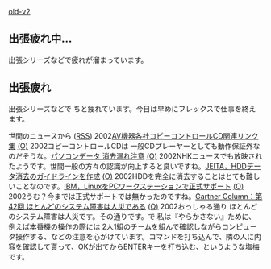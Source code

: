 [old-v2](ig020412-orig.html)

## 出張疲れ中…

出張シリーズなどで疲れが溜まっています。






## 出張疲れ


出張シリーズなどで ちと疲れています。今日は早めにフレックスで仕事を終えます。



世間のニュースから ([RSS](ig020412-news.xml)) 2002[AV機器各社コピーコントロールCD関連リンク集](http://www.watch.impress.co.jp/av/docs/link/cccdlink.htm) [(O)](http://www.watch.impress.co.jp/av/docs/link/cccdlink.htm) 2002コピーコントロールCDは 一般CDプレーヤーとしても動作保証外なのだそうな。[パソコンデータ 消去漏れ注意](http://www.nhk.or.jp/news/2002/04/12/grri84000000bhq9.html) [(O)](http://www.nhk.or.jp/news/2002/04/12/grri84000000bhq9.html) 2002NHKニュースでも放映されたようです。世間一般の方々の認識が向上すると良いですね。[JEITA，HDDデータ消去のガイドラインを作成](http://www.zdnet.co.jp/news/bursts/0204/11/03.html) [(O)](http://www.zdnet.co.jp/news/bursts/0204/11/03.html) 2002HDDを完全に消去することはとても難しいことなのです。[IBM，LinuxをPCワークステーションで正式サポート](http://www.zdnet.co.jp/news/bursts/0204/11/04.html) [(O)](http://www.zdnet.co.jp/news/bursts/0204/11/04.html) 2002うむ？今までは正式サポートでは無かったのですね。[Gartner Column：第42回 ほとんどのシステム障害は人災である](http://www.zdnet.co.jp/enterprise/0204/08/02040888.html) [(O)](http://www.zdnet.co.jp/enterprise/0204/08/02040888.html) 2002おっしゃる通り ほとんどのシステム障害は人災です。その通りです。で 私は『やらかさない』ために、例えば本番機の操作の際には 2人1組のチームを組んで確認しながらコンピュータ操作する、などの注意を心がけています。コマンドを打ち込んで、隣の人に内容を確認して貰って、OKが出てからENTERキーを打ち込む、というような塩梅です。